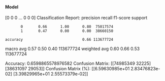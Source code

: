 #### Model
[0 0 0 ... 0 0 0]
Classification Report:
              precision    recall  f1-score   support

           0       0.66      1.00      0.80  75017574
           1       0.47      0.00      0.00  38660150

    accuracy                           0.66 113677724
   macro avg       0.57      0.50      0.40 113677724
weighted avg       0.60      0.66      0.53 113677724

Accuracy: 0.6598865578976582
Confusion Matrix:
[[74985349    32225]
 [38631097    29053]]
Confusion Matrix (%):
[[6.59630985e+01 2.83476823e-02]
 [3.39829965e+01 2.55573379e-02]]
